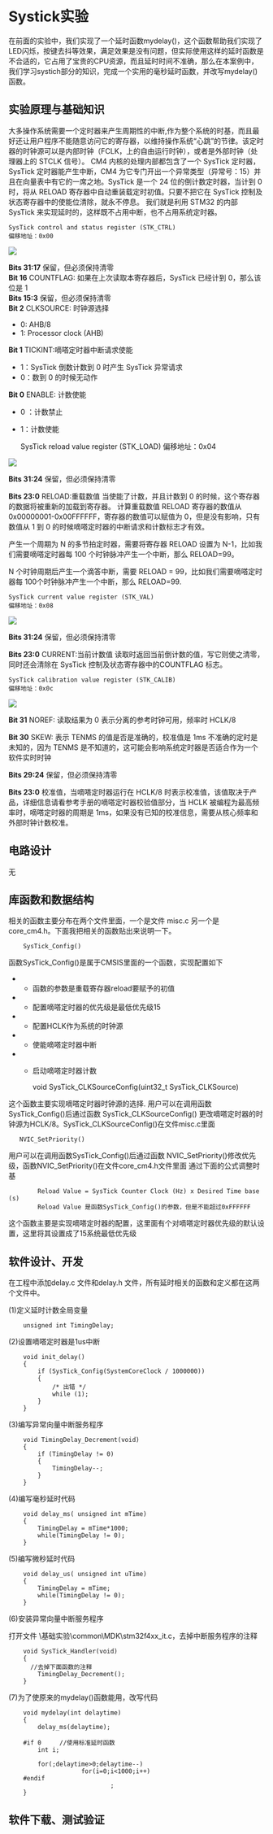 # Systick实验 #

在前面的实验中，我们实现了一个延时函数mydelay()，这个函数帮助我们实现了LED闪烁，按键去抖等效果，满足效果是没有问题，但实际使用这样的延时函数是不合适的，它占用了宝贵的CPU资源，而且延时时间不准确，那么在本案例中，我们学习systich部分的知识，完成一个实用的毫秒延时函数，并改写mydelay()函数。

## 实验原理与基础知识 ##

大多操作系统需要一个定时器来产生周期性的中断,作为整个系统的时基，而且最好还让用户程序不能随意访问它的寄存器，以维持操作系统“心跳”的节律。该定时器的时钟源可以是内部时钟（FCLK，上的自由运行时钟），或者是外部时钟（处理器上的 STCLK 信号）。 CM4 内核的处理内部都包含了一个 SysTick 定时器，SysTick 定时器能产生中断，CM4 为它专门开出一个异常类型（异常号：15）并且在向量表中有它的一席之地。SysTick  是一个 24  位的倒计数定时器，当计到 0  时，将从 RELOAD  寄存器中自动重装载定时初值。只要不把它在 SysTick  控制及状态寄存器中的使能位清除，就永不停息。 我们就是利用 STM32 的内部 SysTick 来实现延时的，这样既不占用中断，也不占用系统定时器。

    SysTick control and status register (STK_CTRL) 
    偏移地址：0x00 
        
        
![](img/chapter10/1.1.1.png) 

**Bits 31:17**  保留，但必须保持清零   
**Bit 16** COUNTFLAG:  如果在上次读取本寄存器后，SysTick 已经计到 0，那么该位是 1   
**Bits 15:3**   保留，但必须保持清零   
**Bit 2** CLKSOURCE:  时钟源选择  

 * 0: AHB/8   
 * 1: Processor clock (AHB)   
 
**Bit 1** TICKINT:嘀嗒定时器中断请求使能

 * 1：SysTick 倒数计数到 0 时产生 SysTick 异常请求 
 * 0：数到 0 的时候无动作   
 
**Bit 0** ENABLE:  计数使能   

 * 0 ：计数禁止
 * 1：计数使能   
            
            
    SysTick reload value register (STK_LOAD) 
    偏移地址：0x04 
        
![](img/chapter10/1.1.1.png) 
        
**Bits 31:24**   保留，但必须保持清零 

**Bits 23:0**   RELOAD:重载数值 当使能了计数，并且计数到 0 的时候，这个寄存器的数据将被重新的加载到寄存器。 计算重载数值 RELOAD 寄存器的数值从 0x00000001-0x00FFFFFF，寄存器的数值可以赋值为 0，但是没有影响，只有数值从 1 到 0 的时候嘀嗒定时器的中断请求和计数标志才有效。 

产生一个周期为 N 的多节拍定时器，需要将寄存器 RELOAD 设置为 N-1，比如我们需要嘀嗒定时器每 100 个时钟脉冲产生一个中断，那么 RELOAD=99。 

N 个时钟周期后产生一个滴答中断，需要 RELOAD = 99，比如我们需要嘀嗒定时器每 100个时钟脉冲产生一个中断，那么 RELOAD=99.          
            
    SysTick current value register (STK_VAL) 
    偏移地址：0x08 

![](img/chapter10/1.1.3.png) 

**Bits 31:24**  保留，但必须保持清零 

**Bits 23:0**   CURRENT:当前计数值 读取时返回当前倒计数的值，写它则使之清零，同时还会清除在 SysTick 控制及状态寄存器中的COUNTFLAG 标志。 
        
        
    SysTick calibration value register (STK_CALIB) 
    偏移地址：0x0c 

![](img/chapter10/1.1.4.png) 

**Bit 31**    NOREF:  读取结果为 0 表示分离的参考时钟可用，频率时 HCLK/8 

**Bit 30**    SKEW:  表示 TENMS 的值是否是准确的，校准值是 1ms 不准确的定时是未知的，因为 TENMS 是不知道的，这可能会影响系统定时器是否适合作为一个软件实时时钟 

**Bits 29:24**     保留，但必须保持清零 

**Bits  23:0**      校准值，当嘀嗒定时器运行在 HCLK/8 时表示校准值，该值取决于产品，详细信息请看参考手册的嘀嗒定时器校验值部分，当 HCLK 被编程为最高频率时，嘀嗒定时器的周期是 1ms，如果没有已知的校准信息，需要从核心频率和外部时钟计数校准。

## 电路设计 ##

无

## 库函数和数据结构 ##

相关的函数主要分布在两个文件里面，一个是文件 misc.c 另一个是core_cm4.h。下面我把相关的函数贴出来说明一下。 

        SysTick_Config() 
        
函数SysTick_Config()是属于CMSIS里面的一个函数，实现配置如下 

 * 	- 函数的参数是重载寄存器reload要赋予的初值
 
 *  - 配置嘀嗒定时器的优先级是最低优先级15
 
 *  - 配置HCLK作为系统的时钟源
 
 * 	- 使能嘀嗒定时器中断
 
 * 	- 启动嘀嗒定时器计数 
	
        void SysTick_CLKSourceConfig(uint32_t SysTick_CLKSource) 
       
这个函数主要实现嘀嗒定时器时钟源的选择. 用户可以在调用函数SysTick_Config()后通过函数 SysTick_CLKSourceConfig() 更改嘀嗒定时器的时钟源为HCLK/8。SysTick_CLKSourceConfig()在文件misc.c里面 

       NVIC_SetPriority()
       
用户可以在调用函数SysTick_Config()后通过函数 NVIC_SetPriority()修改优先级，函数NVIC_SetPriority()在文件core_cm4.h文件里面 通过下面的公式调整时基 

			Reload Value = SysTick Counter Clock (Hz) x Desired Time base (s)   
			Reload Value 是函数SysTick_Config()的参数，但是不能超过0xFFFFFF  

这个函数主要是实现嘀嗒定时器的配置，这里面有个对嘀嗒定时器优先级的默认设置，这里将其设置成了15系统最低优先级

## 软件设计、开发 ##

在工程中添加delay.c 文件和delay.h 文件，所有延时相关的函数和定义都在这两个文件中。

(1)定义延时计数全局变量

        unsigned int TimingDelay;

(2)设置嘀嗒定时器是1us中断

        void init_delay()
        {
            if (SysTick_Config(SystemCoreClock / 1000000)) 
            { 
                /* 出错 */ 
                while (1); 
            } 
        }
        
(3)编写异常向量中断服务程序

        void TimingDelay_Decrement(void) 
        { 
            if (TimingDelay != 0) 
            { 
                TimingDelay--; 
            } 
        } 

(4)编写毫秒延时代码

        void delay_ms( unsigned int mTime) 
        { 
            TimingDelay = mTime*1000; 
            while(TimingDelay != 0); 
        }
        
(5)编写微秒延时代码

        void delay_us( unsigned int uTime) 
        { 
            TimingDelay = mTime; 
            while(TimingDelay != 0); 
        }

(6)安装异常向量中断服务程序

打开文件 \基础实验\common\MDK\stm32f4xx_it.c，去掉中断服务程序的注释

        void SysTick_Handler(void)
        {
          //去掉下面函数的注释
            TimingDelay_Decrement();
        }

(7)为了使原来的mydelay()函数能用，改写代码

        void mydelay(int delaytime)
        {
            delay_ms(delaytime);

        #if 0     //使用标准延时函数
            int i;

            for(;delaytime>0;delaytime--)
                        for(i=0;i<1000;i++)
        #endif
                                ;		
        }  

## 软件下载、测试验证 ##
